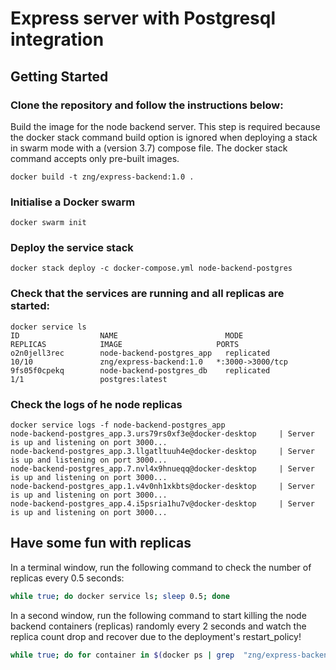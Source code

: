 # Express server with Postgresql integration

## Getting Started

### Clone the repository and follow the instructions below:

Build the image for the node backend server. This step is required because the docker stack command build option is ignored when deploying a stack in swarm mode with a (version 3.7) compose file. The docker stack command accepts only pre-built images.

``` 
docker build -t zng/express-backend:1.0 .
```

### Initialise a Docker swarm

```
docker swarm init
```

### Deploy the service stack

```
docker stack deploy -c docker-compose.yml node-backend-postgres
```

### Check that the services are running and all replicas are started:

```
docker service ls
ID                  NAME                        MODE                REPLICAS            IMAGE                     PORTS
o2n0jell3rec        node-backend-postgres_app   replicated          10/10               zng/express-backend:1.0   *:3000->3000/tcp
9fs05f0cpekq        node-backend-postgres_db    replicated          1/1                 postgres:latest         
```

### Check the logs of he node replicas

```
docker service logs -f node-backend-postgres_app
node-backend-postgres_app.3.urs79rs0xf3e@docker-desktop     | Server is up and listening on port 3000...
node-backend-postgres_app.3.llgatltuuh4e@docker-desktop     | Server is up and listening on port 3000...
node-backend-postgres_app.7.nvl4x9hnueqq@docker-desktop     | Server is up and listening on port 3000...
node-backend-postgres_app.1.v4v0nh1xkbts@docker-desktop     | Server is up and listening on port 3000...
node-backend-postgres_app.4.i5psria1hu7v@docker-desktop     | Server is up and listening on port 3000...
```

## Have some fun with replicas

In a terminal window, run the following command to check the number of replicas every 0.5 seconds:

``` sh
while true; do docker service ls; sleep 0.5; done
```

In a second window, run the following command to start killing the node backend containers (replicas) randomly every 2 seconds and watch the replica count drop and recover due to the deployment's restart_policy!

``` sh
while true; do for container in $(docker ps | grep  "zng/express-backend"| awk '{print $1}'); do docker kill $container; sleep 2; done; done
```
